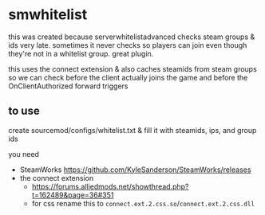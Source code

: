 # smwhitelist

this was created because serverwhitelistadvanced checks steam groups & ids very late. sometimes it never checks so players can join even though they're not in a whitelist group. great plugin.

this uses the connect extension & also caches steamids from steam groups so we can check before the client actually joins the game and before the OnClientAuthorized forward triggers

## to use
create sourcemod/configs/whitelist.txt & fill it with steamids, ips, and group ids

you need
- SteamWorks https://github.com/KyleSanderson/SteamWorks/releases
- the connect extension
  - https://forums.alliedmods.net/showthread.php?t=162489&page=36#351
  - for css rename this to `connect.ext.2.css.so`/`connect.ext.2.css.dll`
